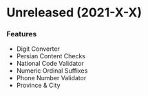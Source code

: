 # Unreleased (2021-X-X)
### Features
* Digit Converter
* Persian Content Checks
* National Code Validator
* Numeric Ordinal Suffixes
* Phone Number Validator
* Province & City

